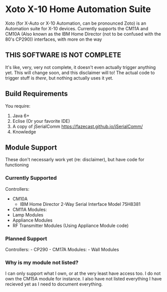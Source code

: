 # Xoto X-10 Home Automation Suite
Xoto (for X-Auto or X-10 Automation, can be pronounced Zoto) is an Automation suite for X-10 devices.
Currently supports the CM11A and CM10A (Also known as the IBM Home Director (not to be confused with the 80's CP290)) interfaces, with more on the way

## THIS SOFTWARE IS NOT COMPLETE
It's like, very, very not complete, it doesn't even actually trigger anything yet. This will change soon, and this disclaimer will to!
The actual code to trigger stuff is *there*, but nothing actually uses it yet.

## Build Requirements
You require:
1. Java 6+
2. Eclise (Or your favorite IDE)
3. A copy of jSerialComm https://fazecast.github.io/jSerialComm/
4. Knowledge

## Module Support
These don't necessarly work yet (re: disclaimer), but have code for functioning

### Currently Supported
Controllers:
  - CM10A
    - IBM Home Director 2-Way Serial Interface Model 75H8381
  - CM11A
Modules:
  - Lamp Modules
  - Appliance Modules
  - RF Transmitter Modules (Using Appliance Module code)

### Planned Support
Controllers:
	- CP290
	- CM17A
Modules:
	- Wall Modules

### Why is my module not listed?
I can only support what I own, or at the very least have access too. I do not own the CM15A module for instance.
I also have not listed everything I have recieved yet as I need to document everything.

